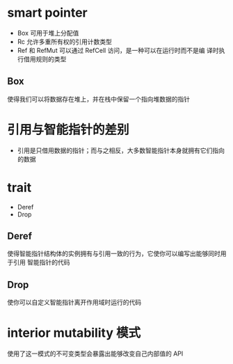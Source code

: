 # smart pointer
- Box<T>                    可用于堆上分配值
- Rc<T>                     允许多重所有权的引用计数类型
- Ref<T> 和 RefMut<T>       可以通过 RefCell<T> 访问，是一种可以在运行时而不是编
                            译时执行借用规则的类型
## Box<T>
使得我们可以将数据存在堆上，并在栈中保留一个指向堆数据的指针

# 引用与智能指针的差别
- 引用是只借用数据的指针；而与之相反，大多数智能指针本身就拥有它们指向的数据

# trait
- Deref
- Drop
## Deref
使得智能指针结构体的实例拥有与引用一致的行为，它使你可以编写出能够同时用于引用
智能指针的代码
## Drop
使你可以自定义智能指针离开作用域时运行的代码

# interior mutability 模式
使用了这一模式的不可变类型会暴露出能够改变自己内部值的 API
